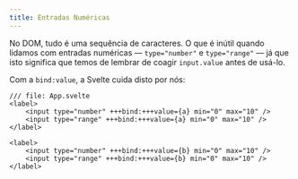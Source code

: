 ```yaml
---
title: Entradas Numéricas
---
```


No DOM, tudo é uma sequência de caracteres. O que é inútil quando lidamos com entradas numéricas — `type="number"` e `type="range"` — já que isto significa que temos de lembrar de coagir `input.value` antes de usá-lo.

Com a `bind:value`, a Svelte cuida disto por nós:

```svelte
/// file: App.svelte
<label>
	<input type="number" +++bind:+++value={a} min="0" max="10" />
	<input type="range" +++bind:+++value={a} min="0" max="10" />
</label>

<label>
	<input type="number" +++bind:+++value={b} min="0" max="10" />
	<input type="range" +++bind:+++value={b} min="0" max="10" />
</label>
```
